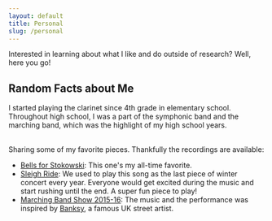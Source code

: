 ```yaml
---
layout: default
title: Personal
slug: /personal
---
```


Interested in learning about what I like and do outside of research? Well, here you go!

<h2>Random Facts about Me</h2>

<!-- <p>
After coming to grad school, I got into Pokémon... especially collecting Pokémon cards! Since then, whenever I see a card shop, I can't resist the urge to stop by and get a pack of cards to open 😅

</p>

<p>
Below are some of my favorite cards :)
</p>
<hr/> -->
<p>

I started playing the clarinet since 4th grade in elementary school. Throughout high school, I was a part of the symphonic band and the marching band, which was the highlight of my high school years. <br/> <br/>

Sharing some of my favorite pieces. Thankfully the recordings are available:
<ul>
    <li>
        <a href="https://youtu.be/fIJGbzGmNio?si=bX_xuOz_S_FslIsP">Bells for Stokowski</a>: This one's my all-time favorite. 
    </li>
    <li> 
        <a href="https://youtu.be/SJn4baHX2EE?si=KOp0oqvD8Uh0LyPx">Sleigh Ride</a>: We used to play this song as the last piece of winter concert every year. Everyone would get excited during the music and start rushing until the end. A super fun piece to play!
    </li>
    <li> 
        <a href="https://youtu.be/UVvaxD123lg?si=zPrUJPZ4ZqSJqniU">Marching Band Show 2015-16</a>: The music and the performance was inspired by <a href="https://en.wikipedia.org/wiki/Banksy">Banksy</a>, a famous UK street artist. 
    </li>
    <!--
    <li> 
        <a href="https://youtu.be/CasE9ix7088?si=nmn_hy7_9OW6g542">Fight song</a>: On game days, we would march down the hallway playing this song.
    </li>
    -->
</ul>